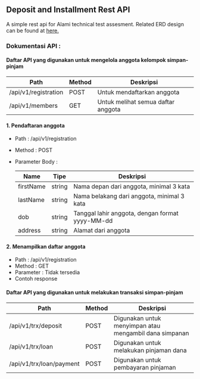 ## Deposit and Installment Rest API

A simple rest api for Alami technical test assesment.
Related ERD design can be found at [here.](https://drive.google.com/file/d/1rqgQQqWPPYn50BVTk2Ip4HFJtX5z1bBx/view?usp=sharing)

### Dokumentasi API :

#### Daftar API yang digunakan untuk mengelola anggota kelompok simpan-pinjam

| Path                      | Method | Deskripsi                             |
| ---                       | -----  | ----                                  |
| /api/v1/registration      | POST   | Untuk mendaftarkan anggota            |
| /api/v1/members           | GET    | Untuk melihat semua daftar anggota    |

#### 1. Pendaftaran anggota
  * Path : /api/v1/registration
  * Method     : POST
  * Parameter Body :

    | Name        | Tipe     | Deskripsi       |
    | ---         | -----    | ----              |
    | firstName   | string   | Nama depan dari anggota, minimal 3 kata  |
    | lastName    | string   | Nama belakang dari anggota, minimal 3 kata |
    | dob         | string   | Tanggal lahir anggota, dengan format yyyy-MM-dd  |
    | address     | string   | Alamat dari anggota  |


#### 2. Menampilkan daftar anggota
  * Path : /api/v1/registration
  * Method     : GET
  * Parameter : Tidak tersedia
  * Contoh response


#### Daftar API yang digunakan untuk melakukan transaksi simpan-pinjam

| Path                      | Method | Deskripsi                             |
| ---                       | -----  | ----                                  |
| /api/v1/trx/deposit       | POST   | Digunakan untuk menyimpan atau mengambil dana simpanan        |
| /api/v1/trx/loan          | POST   | Digunakan untuk melakukan pinjaman dana    |
| /api/v1/trx/loan/payment  | POST   | Digunakan untuk pembayaran pinjaman    |

